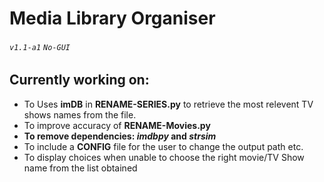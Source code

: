 # Media Library Organiser
###### `v1.1-a1` `No-GUI`

## Currently working on:
* To Uses **imDB** in **RENAME-SERIES.py** to retrieve the most relevent TV shows names from the file.
* To improve accuracy of **RENAME-Movies.py**
* **To remove dependencies: *imdbpy* and *strsim***
* To include a **CONFIG** file for the user to change the output path etc.
* To display choices when unable to choose the right movie/TV Show name from the list obtained
